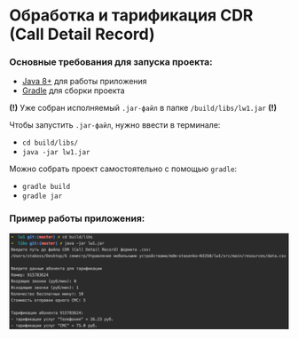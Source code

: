 # Обработка и тарификация CDR (Call Detail Record)

### Основные требования для запуска проекта:
- [Java 8+](https://www.java.com/en/download/) для работы приложения
- [Gradle](https://docs.gradle.org/current/userguide/installation.html#installing_with_a_package_manager) для сборки проекта

**(!)** Уже собран исполняемый `.jar-файл` в папке `/build/libs/lw1.jar` **(!)**

Чтобы запустить `.jar-файл`, нужно ввести в терминале:
- `cd build/libs/`
- `java -jar lw1.jar`

Можно собрать проект самостоятельно с помощью `gradle`:
- `gradle build`
- `gradle jar`

### Пример работы приложения:
![Example CDR](https://github.com/staboss/mdm-stasenko-N3350/blob/master/lw1/src/main/resources/example.png)

